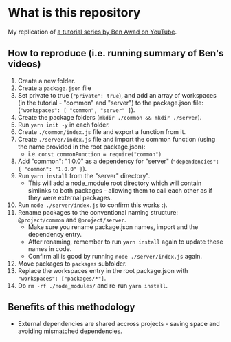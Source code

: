 # What is this repository

My replication of [a tutorial series by Ben Awad on YouTube](https://www.youtube.com/watch?v=G8KXFWftCg0&list=PLN3n1USn4xll1d97ZtIk2t7UpSxWGdIn5).

## How to reproduce (i.e. running summary of Ben's videos)

1. Create a new folder.
2. Create a `package.json` file
3. Set private to true (`"private": true`), and add an array of workspaces (in the tutorial - "common" and "server") to the package.json file: (`"workspaces": [ "common", "server" ]`).
4. Create the package folders (`mkdir ./common && mkdir ./server`).
5. Run `yarn init -y` in each folder.
6. Create `./common/index.js` file and export a function from it.
7. Create `./server/index.js` file and import the common function (using the name provided in the root package.json):
    * i.e. `const commonFunction = require("common")`
8. Add "common": "1.0.0" as a dependency for "server" (`"dependencies": { "common": "1.0.0" }`).
9. Run `yarn install` from the "server" directory".
    * This will add a node_module root directory which will contain simlinks to both packages - allowing them to call each other as if they were external packages.
10. Run `node ./server/index.js` to confirm this works :).
11. Rename packages to the conventional naming structure: `@project/common` and `@project/server`.
    * Make sure you rename package.json names, import and the dependency entry.
    * After renaming, remember to run `yarn install` again to update these names in code.
    * Confirm all is good by running `node ./server/index.js` again.
12. Move packages to `packages` subfolder.
13. Replace the workspaces entry in the root package.json with `"workspaces": ["packages/*"]`.
14. Do `rm -rf ./node_modules/` and re-run `yarn install`.

## Benefits of this methodology

* External dependencies are shared accross projects - saving space and avoiding mismatched dependencies.